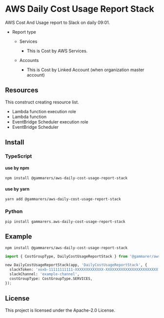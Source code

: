 # AWS Daily Cost Usage Report Stack

AWS Cost And Usage report to Slack on daily 09:01.

* Report type

  * Services

    * This is Cost by AWS Services.
  * Accounts

    * This is Cost by Linked Account (when organization master account)

## Resources

This construct creating resource list.

* Lambda function execution role
* Lambda function
* EventBridge Scheduler execution role
* EventBridge Scheduler

## Install

### TypeScript

#### use by npm

```shell
npm install @gammarers/aws-daily-cost-usage-report-stack
```

#### use by yarn

```shell
yarn add @gammarers/aws-daily-cost-usage-report-stack
```

### Python

```shell
pip install gammarers.aws-daily-cost-usage-report-stack
```

## Example

```shell
npm install @gammarers/aws-daily-cost-usage-report-stack
```

```python
import { CostGroupType, DailyCostUsageReportStack } from '@gammarer/aws-daily-cost-usage-report-stack';

new DailyCostUsageReportStack(app, 'DailyCostUsageReportStack', {
  slackToken: 'xoxb-11111111111-XXXXXXXXXXXXX-XXXXXXXXXXXXXXXXXXXXXXXX',
  slackChannel: 'example-channel',
  costGroupType: CostGroupType.SERVICES,
});
```

## License

This project is licensed under the Apache-2.0 License.
